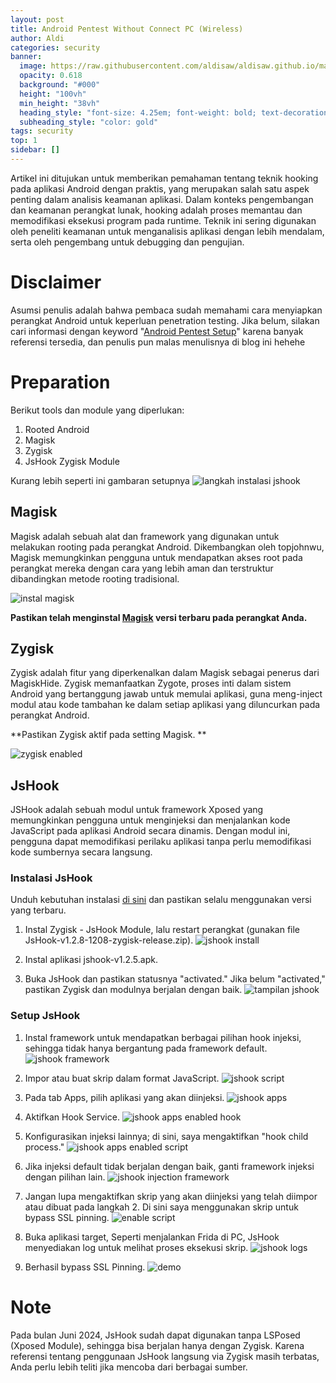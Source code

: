 ```yaml
---
layout: post
title: Android Pentest Without Connect PC (Wireless)
author: Aldi
categories: security
banner:
  image: https://raw.githubusercontent.com/aldisaw/aldisaw.github.io/master/assets/blog/Android%20pentest.jpg
  opacity: 0.618
  background: "#000"
  height: "100vh"
  min_height: "38vh"
  heading_style: "font-size: 4.25em; font-weight: bold; text-decoration: underline"
  subheading_style: "color: gold"
tags: security
top: 1
sidebar: []
---
```


Artikel ini ditujukan untuk memberikan pemahaman tentang teknik hooking pada aplikasi Android dengan praktis, yang merupakan salah satu aspek penting dalam analisis keamanan aplikasi. Dalam konteks pengembangan dan keamanan perangkat lunak, hooking adalah proses memantau dan memodifikasi eksekusi program pada runtime. Teknik ini sering digunakan oleh peneliti keamanan untuk menganalisis aplikasi dengan lebih mendalam, serta oleh pengembang untuk debugging dan pengujian.

# Disclaimer
Asumsi penulis adalah bahwa pembaca sudah memahami cara menyiapkan perangkat Android untuk keperluan penetration testing. Jika belum, silakan cari informasi dengan keyword "[Android Pentest Setup](https://www.google.com/search?q=android%20pentest%20setup)" karena banyak referensi tersedia, dan penulis pun malas menulisnya di blog ini hehehe

# Preparation

Berikut tools dan module yang diperlukan:
1. Rooted Android
2. Magisk
3. Zygisk
4. JsHook Zygisk Module

Kurang lebih seperti ini gambaran setupnya
![langkah instalasi jshook](https://github.com/user-attachments/assets/ee61daad-2b83-40e4-9c5f-7f6ea7e2a628)


## Magisk
Magisk adalah sebuah alat dan framework yang digunakan untuk melakukan rooting pada perangkat Android. Dikembangkan oleh topjohnwu, Magisk memungkinkan pengguna untuk mendapatkan akses root pada perangkat mereka dengan cara yang lebih aman dan terstruktur dibandingkan metode rooting tradisional.

![instal magisk](https://github.com/user-attachments/assets/6f13eb7e-f008-4014-b089-4b41b08878eb)

**Pastikan telah menginstal [Magisk](https://topjohnwu.github.io/Magisk/install.html) versi terbaru pada perangkat Anda.**

## Zygisk
Zygisk adalah fitur yang diperkenalkan dalam Magisk sebagai penerus dari MagiskHide. Zygisk memanfaatkan Zygote, proses inti dalam sistem Android yang bertanggung jawab untuk memulai aplikasi, guna meng-inject modul atau kode tambahan ke dalam setiap aplikasi yang diluncurkan pada perangkat Android.

**Pastikan Zygisk aktif pada setting Magisk. **

![zygisk enabled](https://github.com/user-attachments/assets/8ea28344-3656-4fc9-8001-a9eeba4e8fd7)

## JsHook
JSHook adalah sebuah modul untuk framework Xposed yang memungkinkan pengguna untuk menginjeksi dan menjalankan kode JavaScript pada aplikasi Android secara dinamis. Dengan modul ini, pengguna dapat memodifikasi perilaku aplikasi tanpa perlu memodifikasi kode sumbernya secara langsung.

### Instalasi JsHook

Unduh kebutuhan instalasi [di sini](https://github.com/JsHookApp/Download/releases/tag/files) dan pastikan selalu menggunakan versi yang terbaru.

1. Instal Zygisk - JsHook Module, lalu restart perangkat (gunakan file JsHook-v1.2.8-1208-zygisk-release.zip).
![jshook install](https://github.com/user-attachments/assets/b1f0d707-a797-428d-9049-854a7b45e60e)

2. Instal aplikasi jshook-v1.2.5.apk.
3. Buka JsHook dan pastikan statusnya "activated." Jika belum "activated," pastikan Zygisk dan modulnya berjalan dengan baik.
![tampilan jshook](https://github.com/user-attachments/assets/edb411cb-427b-4422-a8e1-9bb6471fed48)


### Setup JsHook
1. Instal framework untuk mendapatkan berbagai pilihan hook injeksi, sehingga tidak hanya bergantung pada framework default.
![jshook framework](https://github.com/user-attachments/assets/a2466e8f-3f66-4cbf-99e3-c6d521e29bfa)  

2. Impor atau buat skrip dalam format JavaScript.
![jshook script](https://github.com/user-attachments/assets/bbb87c32-f375-4648-b113-4b849eb0646c)  

4. Pada tab Apps, pilih aplikasi yang akan diinjeksi.
![jshook apps](https://github.com/user-attachments/assets/4c177b2e-2486-4374-a985-75e6a58727cd)  

6. Aktifkan Hook Service.
![jshook apps enabled hook](https://github.com/user-attachments/assets/62ce62c3-5871-4085-8f85-c46481ed264a)  

8. Konfigurasikan injeksi lainnya; di sini, saya mengaktifkan "hook child process."
![jshook apps enabled script](https://github.com/user-attachments/assets/7aa5eb44-0ca2-4958-a413-76163be51602)  

10. Jika injeksi default tidak berjalan dengan baik, ganti framework injeksi dengan pilihan lain.
![jshook injection framework](https://github.com/user-attachments/assets/432bf716-21e6-4249-9c98-9243f976c2f7)  

12. Jangan lupa mengaktifkan skrip yang akan diinjeksi yang telah diimpor atau dibuat pada langkah 2. Di sini saya menggunakan skrip untuk bypass SSL pinning.
![enable script](https://github.com/user-attachments/assets/968d850e-cb30-40c2-99d1-3d1b3d2f4ec0)  

13. Buka aplikasi target, Seperti menjalankan Frida di PC, JsHook menyediakan log untuk melihat proses eksekusi skrip.
![jshook logs](https://github.com/user-attachments/assets/407d546b-27cd-4eea-b7b1-618d47287b4f)  

15. Berhasil bypass SSL Pinning.
![demo](https://github.com/user-attachments/assets/d90034da-bb01-4d8d-b90c-5e8db192c4c1)  

# Note
Pada bulan Juni 2024, JsHook sudah dapat digunakan tanpa LSPosed (Xposed Module), sehingga bisa berjalan hanya dengan Zygisk. Karena referensi tentang penggunaan JsHook langsung via Zygisk masih terbatas, Anda perlu lebih teliti jika mencoba dari berbagai sumber.
